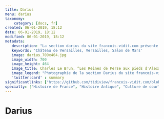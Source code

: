 ```yaml
---
title: Darius
menu: darius
taxonomy:
    category: [docs, fr]
created: 06-01-2019, 18:12
date: 06-01-2019, 18:12
modified: 06-01-2019, 18:12
metadata:
   description: "La section darius du site francois-vidit.com présente plusieurs textes, principalement Félibien et Quinte-Curce, afin d'approfondir le sujet de l'œuvre de Charles Le Brun exposé à Versailles dans le salon de Mars, “Les Reines de Perse aux pieds d'Alexandre”."
   keywords: 'Château de Versailles, Versailles, Salon de Mars'
   image: darius_700x464.jpg
   image_width: 700
   image_height: 464
   image_title: Charles Le Brun, “Les Reines de Perse aux pieds d'Alexandre”
   image_legend: "Photographie de la section Darius du site francois-vidit.com"
   'twitter:card' : summary
significantlinks: ["https://github.com/tidiview/francois-vidit.com/blob/develop/user/sites/docs/pages/01.home/02.versailles/01.palais/chapter.fr.md"]
specialty: ["Histoire de France", "Histoire Antique", "Culture de cour", "Château de Versailles", "Salon de Mars", "Charles Le Brun", "Darius", "Alexandre Le Grand", "Louis XIV", "Félibien", "Quinte-Curce", "Les Reines de Perse aux pieds d'Alexandre"]
---
```


# Darius